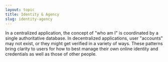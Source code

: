 ```yaml
---
layout: topic
title: Identity & Agency
slug: identity-agency
---
```


In a centralized application, the concept of "who am I" is coordinated by a single authoritative database. In decentralized applications, user "accounts" may not exist, or they might get verified in a variety of ways. These patterns bring clarity to users for how to best manage their own online identity and credentials as well as those of other people.
